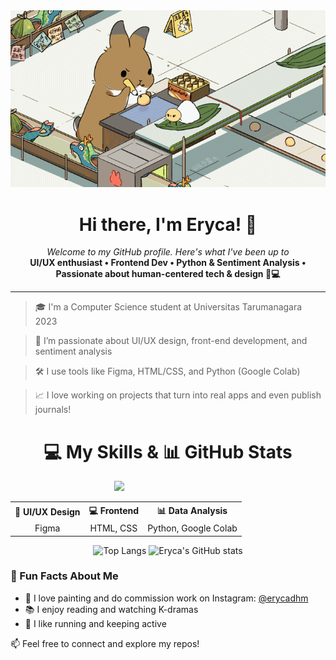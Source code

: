 <div align="center">
  <a href="https://github.com/erycaaaaa">
    <img src="./assets/DYYM Family - Freelance artist in Chengdu, China.gif" alt="Hello World, I'm eryca!" />
  </a>
</div>

<h1 align="center">Hi there, I'm Eryca! 👋</h1>

<p align="center">
  <em>Welcome to my GitHub profile. Here's what I've been up to</em><br>
   <strong>UI/UX enthusiast • Frontend Dev • Python &amp; Sentiment Analysis • Passionate about human-centered tech &amp; design 🎨💻</strong>
</p>

---

> 🎓 I'm a Computer Science student at Universitas Tarumanagara 2023  

> 🎨 I’m passionate about UI/UX design, front-end development, and sentiment analysis  

> 🛠️ I use tools like Figma, HTML/CSS, and Python (Google Colab)  

> 📈 I love working on projects that turn into real apps and even publish journals!


<h1 align="center">💻 My Skills & 📊 GitHub Stats</h1>

<p align="center">
  <!-- Kolom 1: Ikon Skill -->
  <span style="display:inline-block; vertical-align:top; text-align:center; width:30%;">
    <a href="https://skillicons.dev">
      <img src="https://skillicons.dev/icons?i=figma,ai,html,css,js,python,dart,flutter" />
    </a>
  </span>

  <!-- Kolom 2: Tabel Skill -->
  <span style="display:inline-block; vertical-align:top; text-align:center; width:30%;">
    <table align="center">
      <tr>
        <th>🎨 UI/UX Design</th>
        <th>💻 Frontend</th>
        <th>📊 Data Analysis</th>
      </tr>
      <tr align="center">
        <td>Figma</td>
        <td>HTML, CSS</td>
        <td>Python, Google Colab</td>
      </tr>
    </table>
  </span>
  
<p align="center">
  <img width="23%" src="https://github-readme-stats.vercel.app/api/top-langs/?username=erycaaaaa&layout=compact&theme=dark#gh-dark-mode-only" alt="Top Langs" />
  <img width="30%" src="https://github-readme-stats.vercel.app/api?username=erycaaaaa&show_icons=true&theme=default" alt="Eryca's GitHub stats" />
</p>


### 💬 Fun Facts About Me

- 🎨 I love painting and do commission work on Instagram: [@erycadhm](https://instagram.com/erycadhm)
- 📚 I enjoy reading and watching K-dramas
- 🏃 I like running and keeping active

📫 Feel free to connect and explore my repos!
